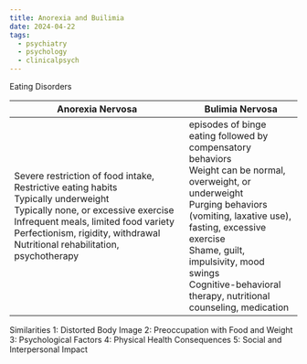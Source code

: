 ```yaml
---
title: Anorexia and Builimia
date: 2024-04-22
tags:
  - psychiatry
  - psychology
  - clinicalpsych
---
```

Eating Disorders

| Anorexia Nervosa                                                                                                                                                                                                                                      | Bulimia Nervosa                                                                                                                                                                                                                                                                                              |
| ----------------------------------------------------------------------------------------------------------------------------------------------------------------------------------------------------------------------------------------------------- | ------------------------------------------------------------------------------------------------------------------------------------------------------------------------------------------------------------------------------------------------------------------------------------------------------------ |
| Severe restriction of food intake, Restrictive eating habits <br>Typically underweight <br>Typically none, or excessive exercise Infrequent meals, limited food variety Perfectionism, rigidity, withdrawal Nutritional rehabilitation, psychotherapy | episodes of binge eating followed by compensatory behaviors <br>Weight can be normal, overweight, or underweight <br>Purging behaviors (vomiting, laxative use), fasting, excessive exercise <br>Shame, guilt, impulsivity, mood swings <br>Cognitive-behavioral therapy, nutritional counseling, medication |

Similarities 
1: Distorted Body Image 
2: Preoccupation with Food and Weight 
3: Psychological Factors 
4: Physical Health Consequences 
5: Social and Interpersonal Impact
